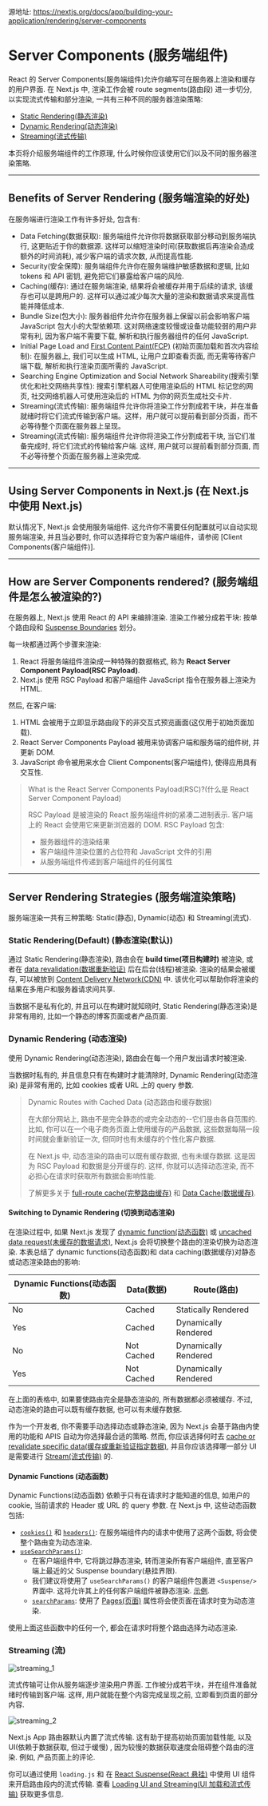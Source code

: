 源地址: https://nextjs.org/docs/app/building-your-application/rendering/server-components

# Server Components (服务端组件)

React 的 Server Components(服务端组件)允许你编写可在服务器上渲染和缓存的用户界面. 在 Next.js 中, 渲染工作会被 route segments(路由段) 进一步切分, 以实现流式传输和部分渲染, 一共有三种不同的服务器渲染策略:

- [Static Rendering(静态渲染)](https://nextjs.org/docs/app/building-your-application/rendering/server-components#static-rendering-default)
- [Dynamic Rendering(动态渲染)](https://nextjs.org/docs/app/building-your-application/rendering/server-components#dynamic-rendering)
- [Streaming(流式传输)](https://nextjs.org/docs/app/building-your-application/rendering/server-components#streaming)

本页将介绍服务端组件的工作原理, 什么时候你应该使用它们以及不同的服务器渲染策略.

---

## Benefits of Server Rendering (服务端渲染的好处)

在服务端进行渲染工作有许多好处, 包含有:

- Data Fetching(数据获取): 服务端组件允许你将数据获取部分移动到服务端执行, 这更贴近于你的数据源. 这样可以缩短渲染时间(获取数据后再渲染会造成额外的时间消耗), 减少客户端的请求次数, 从而提高性能.
- Security(安全保障): 服务端组件允许你在服务端维护敏感数据和逻辑, 比如 tokens 和 API 密钥, 避免把它们暴露给客户端的风险.
- Caching(缓存): 通过在服务端渲染, 结果将会被缓存并用于后续的请求, 该缓存也可以是跨用户的. 这样可以通过减少每次大量的渲染和数据请求来提高性能并降低成本.
- Bundle Size(包大小): 服务器组件允许你在服务器上保留以前会影响客户端 JavaScript 包大小的大型依赖项. 这对网络速度较慢或设备功能较弱的用户非常有利, 因为客户端不需要下载, 解析和执行服务器组件的任何 JavaScript.
- Initial Page Load and [First Content Paint(FCP)](https://web.dev/fcp/) (初始页面加载和首次内容绘制): 在服务器上, 我们可以生成 HTML, 让用户立即查看页面, 而无需等待客户端下载, 解析和执行渲染页面所需的 JavaScript.
- Searching Engine Optimization and Social Network Shareability(搜索引擎优化和社交网络共享性): 搜索引擎机器人可使用渲染后的 HTML 标记您的网页, 社交网络机器人可使用渲染后的 HTML 为你的网页生成社交卡片.
- Streaming(流式传输): 服务端组件允许你将渲染工作分割成若干块，并在准备就绪时将它们流式传输到客户端。这样，用户就可以提前看到部分页面，而不必等待整个页面在服务器上呈现。
- Streaming(流式传输): 服务端组件允许你将渲染工作分割成若干块, 当它们准备完成时, 将它们流式的传输给客户端. 这样, 用户就可以提前看到部分页面, 而不必等待整个页面在服务器上渲染完成.

---

## Using Server Components in Next.js (在 Next.js 中使用 Next.js)

默认情况下, Next.js 会使用服务端组件. 这允许你不需要任何配置就可以自动实现服务端渲染, 并且当必要时, 你可以选择将它变为客户端组件，请参阅 [Client Components(客户端组件)].

---

## How are Server Components rendered? (服务端组件是怎么被渲染的?)

在服务器上, Next.js 使用 React 的 API 来编排渲染. 渲染工作被分成若干块: 按单个路由段和 [Suspense Boundaries](https://react.dev/reference/react/Suspense) 划分。

每一块都通过两个步骤来渲染:

1. React 将服务端组件渲染成一种特殊的数据格式, 称为 **React Server Component Payload(RSC Payload)**.
2. Next.js 使用 RSC Payload 和客户端组件 JavaScript 指令在服务器上渲染为 HTML.

然后, 在客户端:

1. HTML 会被用于立即显示路由段下的非交互式预览画面(这仅用于初始页面加载).
2. React Server Components Payload 被用来协调客户端和服务端的组件树, 并更新 DOM.
3. JavaScript 命令被用来水合 Client Components(客户端组件), 使得应用具有交互性.

> What is the React Server Components Payload(RSC)?(什么是 React Server Component Payload)
>
> RSC Payload 是被渲染的 React 服务端组件树的紧凑二进制表示. 客户端上的 React 会使用它来更新浏览器的 DOM. RSC Payload 包含:
>
> - 服务器组件的渲染结果
> - 客户端组件渲染位置的占位符和 JavaScript 文件的引用
> - 从服务端组件传递到客户端组件的任何属性

---

## Server Rendering Strategies (服务端渲染策略)

服务端渲染一共有三种策略: Static(静态), Dynamic(动态) 和 Streaming(流式).

### Static Rendering(Default) (静态渲染(默认))

通过 Static Rendering(静态渲染), 路由会在 **build time(项目构建时)** 被渲染, 或者在 [data revalidation(数据重新验证)](https://nextjs.org/docs/app/building-your-application/data-fetching/fetching-caching-and-revalidating#revalidating-data) 后在后台(线程)被渲染. 渲染的结果会被缓存, 可以被放到 [Content Delivery Network(CDN)](https://developer.mozilla.org/docs/Glossary/CDN) 中. 该优化可以帮助你将渲染的结果在多用户和服务器请求间共享.

当数据不是私有化的, 并且可以在构建时就知晓时, Static Rendering(静态渲染)是非常有用的, 比如一个静态的博客页面或者产品页面.

### Dynamic Rendering (动态渲染)

使用 Dynamic Rendering(动态渲染), 路由会在每一个用户发出请求时被渲染.

当数据时私有的, 并且信息只有在构建时才能清除时, Dynamic Rendering(动态渲染) 是非常有用的, 比如 cookies 或者 URL 上的 query 参数.

> Dynamic Routes with Cached Data (动态路由和缓存数据)
>
> 在大部分网站上, 路由不是完全静态的或完全动态的--它们是由各自范围的. 比如, 你可以在一个电子商务页面上使用缓存的产品数据, 这些数据每隔一段时间就会重新验证一次, 但同时也有未缓存的个性化客户数据.
>
> 在 Next.js 中, 动态渲染的路由可以既有缓存数据, 也有未缓存数据. 这是因为 RSC Payload 和数据是分开缓存的. 这样, 你就可以选择动态渲染, 而不必担心在请求时获取所有数据会影响性能.
>
> 了解更多关于 [full-route cache(完整路由缓存)](https://nextjs.org/docs/app/building-your-application/caching#full-route-cache) 和 [Data Cache(数据缓存)](https://nextjs.org/docs/app/building-your-application/caching#data-cache).

#### Switching to Dynamic Rendering (切换到动态渲染)

在渲染过程中, 如果 Next.js 发现了 [dynamic function(动态函数)](https://nextjs.org/docs/app/building-your-application/rendering/server-components#dynamic-functions) 或 [uncached data request(未缓存的数据请求)](https://nextjs.org/docs/app/building-your-application/data-fetching/fetching-caching-and-revalidating#opting-out-of-data-caching), Next.js 会将切换整个路由的渲染切换为动态渲染. 本表总结了 dynamic functions(动态函数)和 data caching(数据缓存)对静态或动态渲染路由的影响:

| Dynamic Functions(动态函数) | Data(数据) | Route(路由)          |
| --------------------------- | ---------- | -------------------- |
| No                          | Cached     | Statically Rendered  |
| Yes                         | Cached     | Dynamically Rendered |
| No                          | Not Cached | Dynamically Rendered |
| Yes                         | Not Cached | Dynamically Rendered |

在上面的表格中, 如果要使路由完全是静态渲染的, 所有数据都必须被缓存. 不过, 动态渲染的路由可以既有缓存数据, 也可以有未缓存数据.

作为一个开发者, 你不需要手动选择动态或静态渲染, 因为 Next.js 会基于路由内使用的功能和 APIS 自动为你选择最合适的策略. 然而, 你应该选择何时去 [cache or revalidate specific data(缓存或重新验证指定数据)](https://nextjs.org/docs/app/building-your-application/data-fetching/fetching-caching-and-revalidating), 并且你应该选择哪一部分 UI 是需要进行 [Stream(流式传输)](https://nextjs.org/docs/app/building-your-application/rendering/server-components#streaming) 的.

#### Dynamic Functions (动态函数)

Dynamic Functions(动态函数) 依赖于只有在请求时才能知道的信息, 如用户的 cookie, 当前请求的 Header 或 URL 的 query 参数. 在 Next.js 中, 这些动态函数包括:

- [`cookies()`](https://nextjs.org/docs/app/api-reference/functions/cookies) 和 [`headers()`](https://nextjs.org/docs/app/api-reference/functions/headers): 在服务端组件内的请求中使用了这两个函数, 将会使整个路由变为动态渲染.
- [`useSearchParams()`](https://nextjs.org/docs/app/api-reference/functions/use-search-params):
  - 在客户端组件中, 它将跳过静态渲染, 转而渲染所有客户端组件, 直至客户端上最近的父 Suspense boundary(悬挂界限).
  - 我们建议将使用了 `useSearchParams()` 的客户端组件包裹进 `<Suspense/>` 界面中. 这将允许其上的任何客户端组件被静态渲染. [示例](https://nextjs.org/docs/app/api-reference/functions/use-search-params#static-rendering).
  - [`searchParams`](https://nextjs.org/docs/app/api-reference/file-conventions/page#searchparams-optional): 使用了 [Pages(页面)](https://nextjs.org/docs/app/api-reference/file-conventions/page) 属性将会使页面在请求时变为动态渲染.

使用上面这些函数中的任何一个, 都会在请求时将整个路由选择为动态渲染.

### Streaming (流)

![streaming_1](https://nextjs.org/_next/image?url=%2Fdocs%2Flight%2Fsequential-parallel-data-fetching.png&w=1920&q=75&dpl=dpl_7qDwkTDwmgWzVYKGukeHHPrgxfLF)

流式传输可让你从服务端逐步渲染用户界面. 工作被分成若干块，并在组件准备就绪时传输到客户端. 这样, 用户就能在整个内容完成呈现之前, 立即看到页面的部分内容.

![streaming_2](https://nextjs.org/_next/image?url=%2Fdocs%2Flight%2Fserver-rendering-with-streaming.png&w=1920&q=75&dpl=dpl_7qDwkTDwmgWzVYKGukeHHPrgxfLF)

Next.js App 路由器默认内置了流式传输. 这有助于提高初始页面加载性能, 以及 UI(依赖于数据获取, 但过于缓慢) , 因为较慢的数据获取速度会阻碍整个路由的渲染. 例如, 产品页面上的评论.

你可以通过使用 `loading.js` 和 在 [React Suspense(React 悬挂)](https://nextjs.org/docs/app/building-your-application/routing/loading-ui-and-streaming) 中使用 UI 组件来开启路由段内的流式传输. 查看 [Loading UI and Streaming(UI 加载和流式传输)](https://nextjs.org/docs/app/building-your-application/routing/loading-ui-and-streaming) 获取更多信息.
